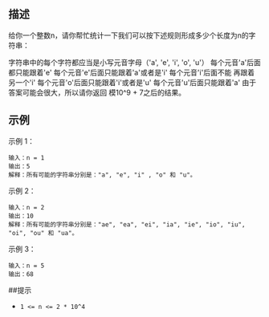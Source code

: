## 描述
给你一个整数n，请你帮忙统计一下我们可以按下述规则形成多少个长度为n的字符串：

字符串中的每个字符都应当是小写元音字母（'a', 'e', 'i', 'o', 'u'）
每个元音'a'后面都只能跟着'e'
每个元音'e'后面只能跟着'a'或者是'i'
每个元音'i'后面不能 再跟着另一个'i'
每个元音'o'后面只能跟着'i'或者是'u'
每个元音'u'后面只能跟着'a'
由于答案可能会很大，所以请你返回 模10^9 + 7之后的结果。


## 示例

示例 1：
````
输入：n = 1
输出：5
解释：所有可能的字符串分别是："a", "e", "i" , "o" 和 "u"。
````

示例 2：
````
输入：n = 2
输出：10
解释：所有可能的字符串分别是："ae", "ea", "ei", "ia", "ie", "io", "iu", "oi", "ou" 和 "ua"。
````

示例 3：
````
输入：n = 5
输出：68
````

##提示

- `1 <= n <= 2 * 10^4`
